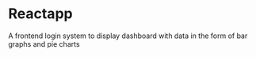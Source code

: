 # Reactapp
A frontend login system to display dashboard with data in the form of bar graphs and pie charts
